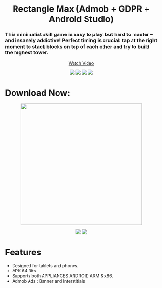 <p align="center">
  <h1 align="center">Rectangle Max (Admob + GDPR + Android Studio)  </h1>
  
  <h3>This minimalist skill game is easy to play, but hard to master – and insanely addictive! Perfect timing is crucial: tap at the right moment to stack blocks on top of each other and try to build the highest tower. </h3>
<p align="center">
  <a href="https://raw.githubusercontent.com/BanRossyn/Rectangle-Max-Admob-GDPR-Android-Studio/main/Video.mp4">Watch Video</a>
   </p>
   
<div align="center">

<a href="https://t.me/banrossyn" target="_blank"><img src="https://img.shields.io/badge/Telegram-%40banrossyn-28a8ea"></a>
<a href="https://wa.me/+919694260426/" target="_blank"><img src="https://img.shields.io/badge/whatsapp-%40+919694260426-28a8ea"></a>
<a href="https://www.linkedin.com/in/banrossyn/" target="_blank"><img src="https://img.shields.io/badge/LinkedIn-banrossyn-informational"></a>
<a href="mailto:banrossyn@gmail.com"><img src="https://img.shields.io/badge/Email-banrossyn%40gmail.com-blue"></a>

</div>

# 

 # Download Now:
<p align="center">
    <a href="https://github.com/Andriodwithrossyn/Rectangle-Max-Admob-GDPR-Android/blob/main/Demo.apk?raw=true">
      <img src="https://user-images.githubusercontent.com/97843190/183300573-ac4dd10f-b7e2-476d-a36d-7dd12ff497c7.png"  width="400"/>
    </a>
  </p>


<p align="center">
    <a>
      <img src="https://user-images.githubusercontent.com/97843190/188050021-6855e711-5533-4b84-b455-a19bc717bf79.jpg"/>
    </a>
<a>
      <img src="https://user-images.githubusercontent.com/97843190/188050017-d96d7d1f-67dc-4fe5-a169-a1360bcd2ad7.jpg" />
    </a>
  </p>




# Features
* Designed for tablets and phones.
* APK 64 Bits
* Supports both APPLIANCES ANDROID ARM & x86.
* Admob Ads : Banner and Interstitials
